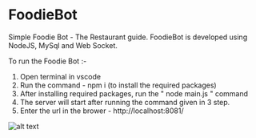 # FoodieBot
Simple Foodie Bot  - The Restaurant guide. FoodieBot is developed using NodeJS, MySql and Web Socket.

To run the Foodie Bot :-
1. Open terminal in vscode
2. Run the command - npm i (to install the required packages)
3. After installing required packages, run the " node main.js " command
4. The server will start after running the command given in 3 step.
5. Enter the url in the brower - http://localhost:8081/


![alt text](https://i.ibb.co/3FF7ftf/image.jpg)
